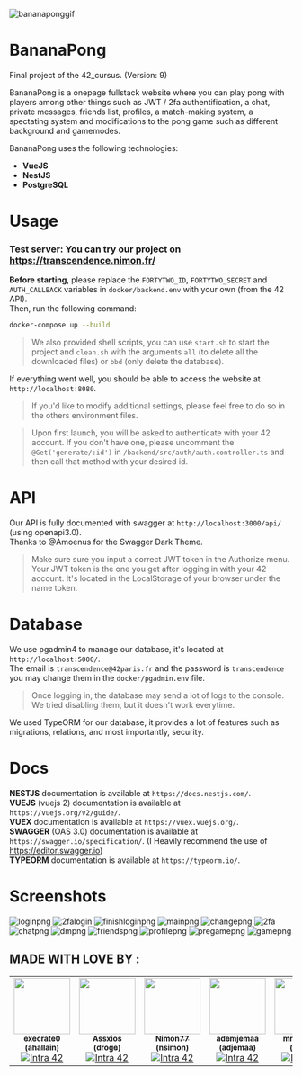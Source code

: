 ![bananaponggif](files/bananapong.gif)
# BananaPong

Final project of the 42_cursus. (Version: 9)<br>

BananaPong is a onepage fullstack website where you can play pong with players among other things such as  JWT / 2fa authentification, a chat, private messages, friends list, profiles, a match-making system, a spectating system and modifications to the pong game such as different background and gamemodes.

BananaPong uses the following technologies:
- **VueJS**
- **NestJS**
- **PostgreSQL**

# Usage

### **Test server**: You can try our project on https://transcendence.nimon.fr/

**Before starting**, please replace the `FORTYTWO_ID`, `FORTYTWO_SECRET` and `AUTH_CALLBACK` variables in `docker/backend.env` with your own (from the 42 API).<br>
Then, run the following command:

```bash
docker-compose up --build
```
> We also provided shell scripts, you can use `start.sh` to start the project and `clean.sh` with the arguments `all` (to delete all the downloaded files) or `bbd` (only delete the database).<br>

If everything went well, you should be able to access the website at `http://localhost:8080`.
> If you'd like to modify additional settings, please feel free to do so in the others environment files.

> Upon first launch, you will be asked to authenticate with your 42 account. If you don't have one, please uncomment the `@Get('generate/:id')` in `/backend/src/auth/auth.controller.ts` and then call that method with your desired id.

# API

Our API is fully documented with swagger at `http://localhost:3000/api/` (using openapi3.0).<br>
Thanks to @Amoenus for the Swagger Dark Theme.
> Make sure sure you input a correct JWT token in the Authorize menu. Your JWT token is the one you get after logging in with your 42 account. It's located in the LocalStorage of your browser under the name token.

# Database

We use pgadmin4 to manage our database, it's located at `http://localhost:5000/`.<br>
The email is `transcendence@42paris.fr` and the password is `transcendence` you may change them in the `docker/pgadmin.env` file.
> Once logging in, the database may send a lot of logs to the console. We tried disabling them, but it doesn't work everytime.

We used TypeORM for our database, it provides a lot of features such as migrations, relations, and most importantly, security.

# Docs

**NESTJS** documentation is available at `https://docs.nestjs.com/`.<br>
**VUEJS** (vuejs 2) documentation is available at `https://vuejs.org/v2/guide/`.<br>
**VUEX** documentation is available at `https://vuex.vuejs.org/`.<br>
**SWAGGER** (OAS 3.0) documentation is available at `https://swagger.io/specification/`. (I Heavily recommend the use of https://editor.swagger.io)<br>
**TYPEORM** documentation is available at `https://typeorm.io/`.<br>
# Screenshots

![loginpng](files/login.png)
![2falogin](files/2falogin.png)
![finishloginpng](files/finishlogin.png)
![mainpng](files/main.png)
![changepng](files/change.png)
![2fa](files/2fa.png)
![chatpng](files/chat.png)
![dmpng](files/dm.png)
![friendspng](files/friend.png)
![profilepng](files/profile.png)
![pregamepng](files/pregame.png)
![gamepng](files/game.png)

## MADE WITH LOVE BY :

<!-- ALL-CONTRIBUTORS-LIST:START - Do not remove or modify this section -->
<!-- prettier-ignore-start -->
<!-- markdownlint-disable -->
<table>
  <tr>
    <td align="center"><a href="https://github.com/execrate0/"><img src="https://avatars.githubusercontent.com/u/52411215?v=4" width="100px;" alt=""/><br /><sub><b>execrate0 (ahallain)</b></sub></a><br /><a href="https://profile.intra.42.fr/users/ahallain" title="Intra 42"><img src="https://img.shields.io/badge/Paris-FFFFFF?style=plastic&logo=42&logoColor=000000" alt="Intra 42"/></a></td>
    <td align="center"><a href="https://github.com/assxios/"><img src="https://avatars.githubusercontent.com/u/53396610?v=4" width="100px;" alt=""/><br /><sub><b>Assxios (droge)</b></sub></a><br /><a href="https://profile.intra.42.fr/users/droge" title="Intra 42"><img src="https://img.shields.io/badge/Paris-FFFFFF?style=plastic&logo=42&logoColor=000000" alt="Intra 42"/></a></td>
    <td align="center"><a href="https://github.com/Nimon77/"><img src="https://avatars.githubusercontent.com/u/11821952?v=4" width="100px;" alt=""/><br /><sub><b>Nimon77 (nsimon)</b></sub></a><br /><a href="https://profile.intra.42.fr/users/nsimon" title="Intra 42"><img src="https://img.shields.io/badge/Paris-FFFFFF?style=plastic&logo=42&logoColor=000000" alt="Intra 42"/></a></td>
    <td align="center"><a href="https://github.com/ademjemaa/"><img src="https://avatars.githubusercontent.com/u/24757295?v=4" width="100px;" alt=""/><br /><sub><b>ademjemaa (adjemaa)</b></sub></a><br /><a href="https://profile.intra.42.fr/users/adjemaa" title="Intra 42"><img src="https://img.shields.io/badge/Paris-FFFFFF?style=plastic&logo=42&logoColor=000000" alt="Intra 42"/></a></td>
    <td align="center"><a href="https://github.com/mmaj0708/"><img src="https://avatars.githubusercontent.com/u/57007741?v=4" width="100px;" alt=""/><br /><sub><b>mmaj0708 (mmaj)</b></sub></a><br /><a href="https://profile.intra.42.fr/users/mmaj" title="Intra 42"><img src="https://img.shields.io/badge/Paris-FFFFFF?style=plastic&logo=42&logoColor=000000" alt="Intra 42"/></a></td>
  </tr>
</table>
<!-- markdownlint-restore -->
<!-- prettier-ignore-end -->
<!-- ALL-CONTRIBUTORS-LIST:END -->
